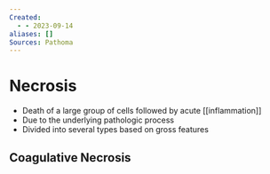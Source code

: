 ```yaml
---
Created:
  - - 2023-09-14
aliases: []
Sources: Pathoma
---
```

# Necrosis
- Death of a large group of cells followed by acute [[inflammation]]
- Due to the underlying pathologic process
- Divided into several types based on gross features

## Coagulative Necrosis
